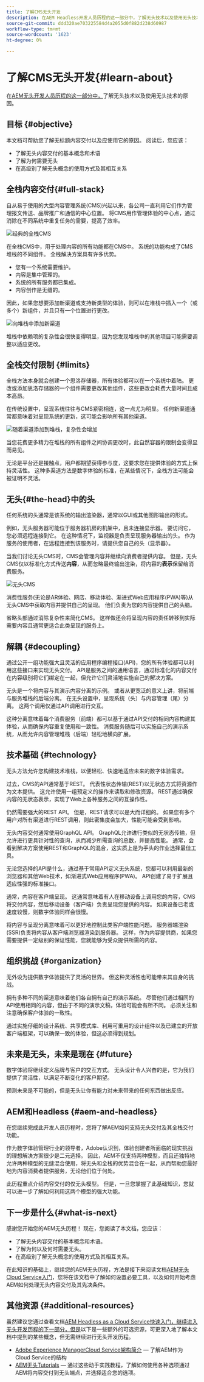 ```yaml
---
title: 了解CMS无头开发
description: 在AEM Headless开发人员历程的这一部分中，了解无头技术以及使用无头技术的原因。
source-git-commit: ddd320ae703225584d4a2055d0f882d238d60987
workflow-type: tm+mt
source-wordcount: '1623'
ht-degree: 0%

---
```



# 了解CMS无头开发{#learn-about}

在[AEM无头开发人员历程的这一部分中，](overview.md)了解无头技术以及使用无头技术的原因。

## 目标 {#objective}

本文档可帮助您了解无标题内容交付以及应使用它的原因。 阅读后，您应该：

* 了解无头内容交付的基本概念和术语
* 了解为何需要无头
* 在高级别了解无头概念的使用方式及其相互关系

## 全栈内容交付{#full-stack}

自从易于使用的大型内容管理系统(CMS)兴起以来，各公司一直利用它们作为管理报文传送、品牌推广和通信的中心位置。 将CMS用作管理体验的中心点，通过消除在不同系统中重复任务的需要，提高了效率。

![经典的全栈CMS](assets/full-stack.png)

在全栈CMS中，用于处理内容的所有功能都在CMS中。 系统的功能构成了CMS堆栈的不同组件。 全栈解决方案具有许多优势。

* 您有一个系统需要维护。
* 内容是集中管理的。
* 系统的所有服务都已集成。
* 内容创作是无缝的。

因此，如果您想要添加新渠道或支持新类型的体验，则可以在堆栈中插入一个（或多个）新组件，并且只有一个位置进行更改。

![向堆栈中添加新渠道](assets/adding-channel.png)

堆栈中依赖项的复杂性会很快变得明显，因为您发现堆栈中的其他项目可能需要调整以适应更改。

## 全栈交付限制 {#limits}

全栈方法本身就会创建一个思洛存储器，所有体验都可以在一个系统中着陆。 更改或添加思洛存储器的一个组件需要更改其他组件，这些更改会耗费大量时间且成本高昂。

在传统设置中，呈现系统往往与CMS紧密相连，这一点尤为明显。 任何新渠道通常都意味着对呈现系统的更新，这可能会影响所有其他渠道。

![随着渠道添加到堆栈，复杂性会增加](assets/presentation-complexity.png)

当您花费更多精力在堆栈的所有组件之间协调更改时，此自然容器的限制会变得显而易见。

无论是平台还是接触点，用户都期望获得参与度，这要求您在提供体验的方式上保持灵活性。  这种多渠道方法是数字体验的标准，在某些情况下，全栈方法可能会被证明不灵活。

## 无头{#the-head}中的头

任何系统的头通常是该系统的输出渲染器，通常以GUI或其他图形输出的形式。

例如，无头服务器可能位于服务器机房的机架中，且未连接显示器。 要访问它，您必须远程连接到它。 在这种情况下，监视器是负责呈现服务器输出的头。 作为服务的使用者，在远程连接到该服务时，请提供您自己的头（显示器）。

当我们讨论无头CMS时，CMS会管理内容并继续向消费者提供内容。 但是，无头CMS仅以标准化方式传送&#x200B;**内容**，从而忽略最终输出渲染，将内容的&#x200B;**表示**&#x200B;保留给消费服务。

![无头CMS](assets/headless-cms.png)

消费性服务(无论是AR体验、网店、移动体验、渐进式Web应用程序(PWA)等)从无头CMS中获取内容并提供自己的呈现。 他们负责为您的内容提供自己的头脑。

省略头部通过消除复杂性来简化CMS。 这样做还会将呈现内容的责任转移到实际需要内容且通常更适合此类呈现的服务上。

## 解耦 {#decoupling}

通过公开一组功能强大且灵活的应用程序编程接口(API)，您的所有体验都可以利用这些接口来实现无头交付。 API是服务之间的通用语言，通过标准化的内容交付在内容级别将它们绑定在一起，但允许它们灵活地实施自己的解决方案。

无头是一个将内容与其演示内容分离的示例。 或者从更宽泛的意义上讲，将前端与服务堆栈的后端分离。 在无头设置中，呈现系统（头）与内容管理（尾）分离。 这两个调用仅通过API调用进行交互。

这种分离意味着每个消费服务（前端）都可以基于通过API交付的相同内容构建其体验，从而确保内容重复使用和一致性。 消费服务随后可以实施自己的演示系统，从而允许内容管理堆栈（后端）轻松地横向扩展。

## 技术基础 {#technology}

无头方法允许您构建技术堆栈，以便轻松、快速地适应未来的数字体验需求。

过去，CMS的API通常基于REST。 代表性状态传输(REST)以无状态方式将资源作为文本提供。 这允许使用一组预定义的操作来读取和修改资源。 REST通过确保内容的无状态表示，实现了Web上各种服务之间的互操作性。

仍然需要强大的REST API。 但是，REST请求可以是大而详细的。 如果您有多个用户对所有渠道进行REST调用，则此密集度会加大，性能可能会受到影响。

无头内容交付通常使用GraphQL API。 GraphQL允许进行类似的无状态传输，但允许进行更具针对性的查询，从而减少所需查询的总数，并提高性能。 通常，会看到解决方案使用REST和GraphQL的混合，这实质上是为手头的作业选择最佳工具。

无论您选择的API是什么，通过基于常用API定义无头系统，您都可以利用最新的浏览器和其他Web技术，如渐进式Web应用程序(PWA)。 API创建了易于扩展且适应性强的标准接口。

通常，内容在客户端呈现。 这通常意味着有人在移动设备上调用您的内容，CMS将交付内容，然后移动设备（客户端）负责呈现您提供的内容。 如果设备已老或速度较慢，则数字体验同样会很慢。

将内容与呈现分离意味着可以更好地控制此类客户端性能问题。 服务器端渲染(SSR)负责将内容从客户端浏览器渲染到服务器。 这样，作为内容提供商，如果您需要提供一定级别的保证性能，您就能够为受众提供所需的内容。

## 组织挑战 {#organization}

无外设为提供数字体验提供了灵活的世界。 但这种灵活性也可能带来其自身的挑战。

拥有多种不同的渠道意味着他们各自拥有自己的演示系统。 尽管他们通过相同的API使用相同的内容，但由于不同的演示文稿，体验可能会有所不同。 必须关注和注意确保客户体验的一致性。

通过实施仔细的设计系统、共享模式库、利用可重用的设计组件以及已建立的开放客户端框架，可以确保一致的体验，但这必须得到规划。

## 未来是无头，未来是现在 {#future}

数字体验将继续定义品牌与客户的交互方式。 无头设计令人兴奋的是，它为我们提供了灵活性，以满足不断变化的客户期望。

预测未来是不可能的，但是无头让你有能力对未来带来的任何东西做出反应。

## AEM和Headless {#aem-and-headless}

在您继续完成此开发人员历程时，您将了解AEM如何支持无头交付及其全栈交付功能。

作为数字体验管理行业的领导者，Adobe认识到，体验创建者所面临的现实挑战的理想解决方案很少是二元选择。 因此，AEM不仅支持两种模型，而且还独特地允许两种模型的无缝混合使用，将无头和全栈的优势混合在一起，从而帮助您最好地为内容消费者提供服务，无论他们位于何处。

此历程重点介绍内容交付的仅无头模型。 但是，一旦您掌握了此基础知识，您就可以进一步了解如何利用这两个模型的强大功能。

## 下一步是什么{#what-is-next}

感谢您开始您的AEM无头历程！ 现在，您阅读了本文档，您应该：

* 了解无头内容交付的基本概念和术语。
* 了解为何以及何时需要无头。
* 在高级别了解无头概念的使用方式及其相互关系。

在此知识的基础上，继续您的AEM无头历程，方法是接下来阅读文档[AEM无头Cloud Service入门](getting-started.md)，您将在该文档中了解如何设置必要工具，以及如何开始考虑AEM如何处理无头内容交付及其先决条件。

## 其他资源 {#additional-resources}

虽然建议您通过查看文档[AEM Headless as a Cloud Service快速入门，继续进入无头开发历程的下一部分，但是](getting-started.md)以下是一些额外的可选资源，可更深入地了解本文档中提到的某些概念，但无需继续进行无头开发历程。

* [Adobe Experience ManagerCloud Service架构简介](/help/core-concepts/architecture.md)  — 了解AEM作为Cloud Service的结构
* [AEM无头Tutorials](https://experienceleague.adobe.com/docs/experience-manager-learn/getting-started-with-aem-headless/overview.html)  — 通过这些动手实践教程，了解如何使用各种选项通过AEM将内容交付到无头端点，并选择适合您的选项。
